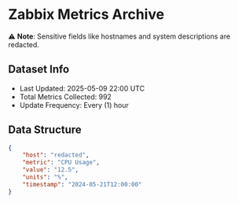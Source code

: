 # Zabbix Metrics Archive

⚠️ **Note**: Sensitive fields like hostnames and system descriptions are redacted.

## Dataset Info
- Last Updated: 2025-05-09 22:00 UTC
- Total Metrics Collected: 992
- Update Frequency: Every (1) hour

## Data Structure
```json
{
    "host": "redacted",
    "metric": "CPU Usage",
    "value": "12.5",
    "units": "%",
    "timestamp": "2024-05-21T12:00:00"
}
```
